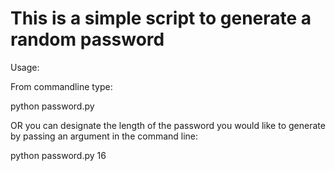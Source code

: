 # This is a simple script to generate a random password

Usage:

From commandline type:

 python password.py

 OR you can designate the length of the password you would like to generate by passing an argument in the command line:

 python password.py 16